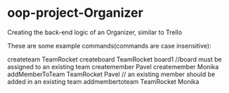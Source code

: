# oop-project-Organizer
Creating the back-end logic of an Organizer, similar to Trello

These are some example commands(commands are case insensitive):

createteam TeamRocket
createboard TeamRocket board1         //board must be assigned to an existing team
createmember Pavel
createmember Monika
addMemberToTeam TeamRocket Pavel      // an existing member should be added in an existing team
addmembertoteam TeamRocket Monika

